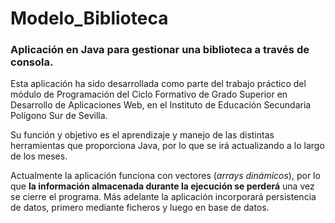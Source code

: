 
# Modelo_Biblioteca

### Aplicación en Java para gestionar una biblioteca a través de consola.

Esta aplicación ha sido desarrollada como parte del trabajo práctico del módulo de Programación del Ciclo Formativo de Grado Superior en Desarrollo de Aplicaciones Web, en el Instituto de Educación Secundaria Polígono Sur de Sevilla.

Su función y objetivo es el aprendizaje y manejo de las distintas herramientas que proporciona Java, por lo que se irá actualizando a lo largo de los meses.

Actualmente la aplicación funciona con vectores (_arrays dinámicos_), por lo que **la información almacenada durante la ejecución se perderá** una vez se cierre el programa. Más adelante la aplicación incorporará persistencia de datos, primero mediante ficheros y luego en base de datos.
